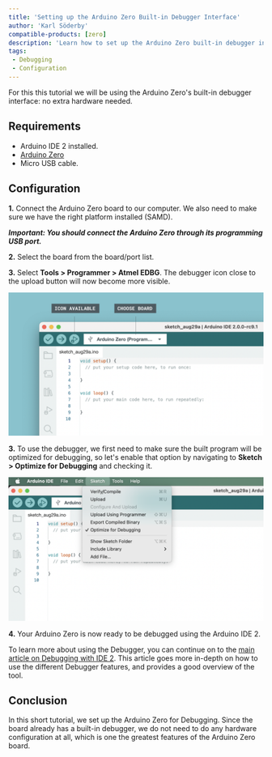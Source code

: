 ```yaml
---
title: 'Setting up the Arduino Zero Built-in Debugger Interface'
author: 'Karl Söderby'
compatible-products: [zero]
description: 'Learn how to set up the Arduino Zero built-in debugger interface, which can be used directly with the IDE 2, without any extra hardware.'
tags:
 - Debugging
 - Configuration
---
```


For this this tutorial we will be using the Arduino Zero's built-in debugger interface: no extra hardware needed.

## Requirements

- Arduino IDE 2 installed. 
- [Arduino Zero](https://store.arduino.cc/arduino-zero)
- Micro USB cable.

## Configuration

**1.** Connect the Arduino Zero board to our computer. We also need to make sure we have the right platform installed (SAMD).

***Important: You should connect the Arduino Zero through its programming USB port.***

**2.** Select the board from the board/port list.

**3.** Select **Tools > Programmer > Atmel EDBG**. The debugger icon close to the upload button will now become more visible.

![Debugger icon available if board is supported.](assets/icon-available.png)

**3.** To use the debugger, we first need to make sure the built program will be optimized for debugging, so let's enable that option by navigating to **Sketch > Optimize for Debugging** and checking it.

![Enable "Optimize for Debugging" option.](assets/optimize-debugger.png)

**4.** Your Arduino Zero is now ready to be debugged using the Arduino IDE 2.

To learn more about using the Debugger, you can continue on to the [main article on Debugging with IDE 2](/software/ide-v2/tutorials/ide-v2-debugger). This article goes more in-depth on how to use the different Debugger features, and provides a good overview of the tool.  

## Conclusion

In this short tutorial, we set up the Arduino Zero for Debugging. Since the board already has a built-in debugger, we do not need to do any hardware configuration at all, which is one the greatest features of the Arduino Zero board. 

